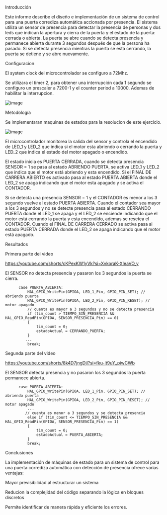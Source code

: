 Introducción

Este informe describe el diseño e implementación de un sistema de control para una puerta corrediza automática accionada por presencia. El sistema utiliza un sensor de presencia para detectar la presencia de personas y dos leds que indican la apertura y cierra de la puerta y el estado de la puerta: cerrada o abierta. La puerta se abre cuando se detecta presencia y permanece abierta durante 3 segundos después de que la persona ha pasado. Si se detecta presencia mientras la puerta se está cerrando, la puerta se detiene y se abre nuevamente.

Configuracion 

El system clock del microcontrolador se configuro a 72Mhz.

Se utilizara el timer 2, para obtener una interrupción cada 1 segundo se configuro un prescaler a 7200-1 y el counter period a 10000. Ademas de habilitar la interrupcion. 

![image](https://github.com/ErickDiaz2001/Ejercicio_1/assets/169405943/00dc879d-16f7-42ea-97c6-c1b08e5214e5)

Metodología

Se implementaran maquinas de estados para la resolucion de este ejercicio.

![image](https://github.com/ErickDiaz2001/Ejercicio_1/assets/169405943/fbb3917e-033d-4277-9e26-9bc6a3dfb106)

El microcontrolador monitorea la salida del sensor y controla el encendido de LED_1 y LED_2 que indica si el motor esta abriendo o cerrando la puerta y LED_2 que indica el estado del motor apagado o encendido. 

El estado inicia es PUERTA CERRADA, cuando se detecta presencia SENSOR = 1 se pasa al estado ABRIENDO PUERTA, se activa LED_1 y LED_2 que indica que el motor está abriendo y esta encendido. Si el FINAL DE CARRERA ABIERTO es activado pasa al estado PUERTA ABIERTA donde el LED_2 se apaga indicando que el motor esta apagado y se activa el CONTADOR.

Si se detecta una presencia SENSOR = 1 y el CONTADOR es menor a los 3 segundo vuelve al estado PUERTA ABIERTA.
Cuando el contador sea mayor a los 3 segundos y no se detecte presencia pasa al estado CERRANDO PUERTA donde el LED_1 se apaga y el LED_2 se enciende indicando que el motor está cerrando la puerta y esta encendido, ademas se resetea el CONTADOR.
Cuando el FINAL DE CARRERA CERRADO se activa pasa al estado PUERTA CERRADA donde el LED_2 se apaga indicando que el motor está apagado.

Resultados

Primera parte del video

https://youtube.com/shorts/cKPexKW1yVk?si=XvkoraK-XIeaVO_y

El SENSOR no detecta presencia y pasaron los 3 segundos la puerta se cierra.

	 	  case PUERTA_ABIERTA:
	 		  HAL_GPIO_WritePin(GPIOA, LED_1_Pin, GPIO_PIN_SET); // abriendo puerta
	 		  HAL_GPIO_WritePin(GPIOA, LED_2_Pin, GPIO_PIN_RESET); // motor apagado
	 		  // cuenta es mayor a 3 segundos y no se detecta presencia
	 		  if (tim_count > TIEMPO_SIN_PRESENCIA && HAL_GPIO_ReadPin(GPIOA, SENSOR_PRESENCIA_Pin) == 0)
	 		  {
				  tim_count = 0;
	 			  estadoActual = CERRANDO_PUERTA;
	 		  }
	 		 ...
	 		  break;


Segunda parte del video 

https://youtube.com/shorts/8k4D7jngDjI?si=fku-lt9uY_piwCWb

El SENSOR detecta presencia y no pasaron los 3 segundos la puerta permanece abierta.

	 	  case PUERTA_ABIERTA:
	 		  HAL_GPIO_WritePin(GPIOA, LED_1_Pin, GPIO_PIN_SET); // abriendo puerta
	 		  HAL_GPIO_WritePin(GPIOA, LED_2_Pin, GPIO_PIN_RESET); // motor apagado
	 		  ...
	 		 // cuenta es menor a 3 segundos y se detecta presencia
	 		  else if (tim_count <= TIEMPO_SIN_PRESENCIA && HAL_GPIO_ReadPin(GPIOA, SENSOR_PRESENCIA_Pin) == 1)
	 		  {
				  tim_count = 0;
	 			  estadoActual = PUERTA_ABIERTA;
	 		  }
	 		  break;

Conclusiones

La implementación de máquinas de estado para un sistema de control para una puerta corrediza automática con detección de presencia ofrece varias ventajas:

Mayor previsibilidad al estructurar un sistema

Reducion la complejidad del código separando la lógica en bloques discretos

Permite identificar de manera rápida y eficiente los errores.
